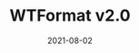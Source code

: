 ---
title: WTFormat v2.0
eventType: project
date: 2021-08-02
repository: https://github.com/rosslh/wtformat
website: https://wtformat.com/
image: wtformat
thumbnail: moment
blurb: WTFormat is an online tool for generating date format codes. Updated to support more formatting libraries, now using NuxtJS (Vue) and TypeScript.
tags: [nuxtdotjs, typescript]
---
